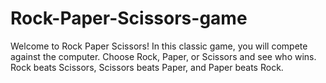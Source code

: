 # Rock-Paper-Scissors-game
Welcome to Rock Paper Scissors! In this classic game, you will compete against the computer. Choose Rock, Paper, or Scissors and see who wins. Rock beats Scissors, Scissors beats Paper, and Paper beats Rock.
